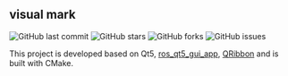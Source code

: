 
## visual mark

![GitHub last commit](https://img.shields.io/github/last-commit/blue-stone-j/visual-mark?style=flat-square)
![GitHub stars](https://img.shields.io/github/stars/blue-stone-j/visual-mark?style=flat-square)
![GitHub forks](https://img.shields.io/github/forks/blue-stone-j/visual-mark?style=flat-square)
![GitHub issues](https://img.shields.io/github/issues/blue-stone-j/visual-mark?style=flat-square)

This project is developed based on Qt5, [ros_qt5_gui_app](https://github.com/chengyangkj/Ros_Qt5_Gui_App), [QRibbon](https://github.com/gnibuoz/QRibbon) and is built with CMake.
